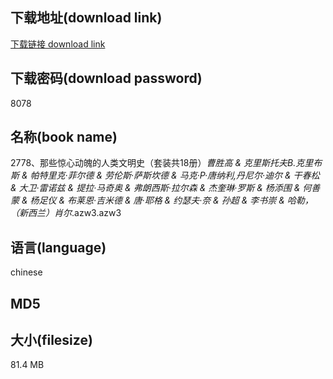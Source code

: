 ## 下载地址(download link)
[下载链接 download link](https://voluble-croquembouche-d321dc.netlify.app/?s=2778%E3%80%81%E9%82%A3%E4%BA%9B%E6%83%8A%E5%BF%83%E5%8A%A8%E9%AD%84%E7%9A%84%E4%BA%BA%E7%B1%BB%E6%96%87%E6%98%8E%E5%8F%B2%EF%BC%88%E5%A5%97%E8%A3%85%E5%85%B118%E5%86%8C%EF%BC%89_%E6%9B%B9%E8%83%9C%E9%AB%98+%26+%E5%85%8B%E9%87%8C%E6%96%AF%E6%89%98%E5%A4%ABB.%E5%85%8B%E9%87%8C%E5%B8%83%E6%96%AF+%26+%E5%B8%95%E7%89%B9%E9%87%8C%E5%85%8B%C2%B7%E8%8F%B2%E5%B0%94%E5%BE%B7+%26+%E5%8A%B3%E4%BC%A6%E6%96%AF%C2%B7%E8%90%A8%E6%96%AF%E5%9D%8E%E5%BE%B7+%26+%E9%A9%AC%E5%85%8B%C2%B7P%C2%B7%E5%94%90%E7%BA%B3%E5%88%A9%2C%E4%B8%B9%E5%B0%BC%E5%B0%94%C2%B7%E8%BF%AA%E5%B0%94+%26+%E5%B9%B2%E6%98%A5%E6%9D%BE+%26+%E5%A4%A7%E5%8D%AB%C2%B7%E9%9B%B7%E8%AF%BA%E5%85%B9+%26+%E6%8F%90%E6%8B%89%C2%B7%E9%A9%AC%E5%A5%87%E5%A5%A5+%26+%E5%BC%97%E6%9C%97%E8%A5%BF%E6%96%AF%C2%B7%E6%8B%89%E5%B0%94%E6%A3%AE+%26+%E6%9D%B0%E5%A5%8E%E7%90%B3%C2%B7%E7%BD%97%E6%96%AF+%26+%E6%9D%A8%E6%B7%BB%E5%9B%B4+%26+%E4%BD%95%E5%96%84%E8%92%99+%26+%E6%9D%A8%E8%B6%B3%E4%BB%AA+%26+%E5%B8%83%E8%8E%B1%E6%81%A9%C2%B7%E5%90%89%E7%B1%B3%E5%BE%B7+%26+%E5%94%90%C2%B7%E8%80%B6%E6%A0%BC+%26+%E7%BA%A6%E7%91%9F%E5%A4%AB%C2%B7%E5%A5%88+%26+%E5%AD%99%E8%B6%85+%26+%E6%9D%8E%E4%B9%A6%E5%B4%87+%26+%E5%93%88%E5%8B%92%EF%BC%8C%EF%BC%88%E6%96%B0%E8%A5%BF%E5%85%B0%EF%BC%89%E8%82%96%E5%B0%94_.azw3)

## 下载密码(download password)
8078

## 名称(book name)
2778、那些惊心动魄的人类文明史（套装共18册）_曹胜高 & 克里斯托夫B.克里布斯 & 帕特里克·菲尔德 & 劳伦斯·萨斯坎德 & 马克·P·唐纳利,丹尼尔·迪尔 & 干春松 & 大卫·雷诺兹 & 提拉·马奇奥 & 弗朗西斯·拉尔森 & 杰奎琳·罗斯 & 杨添围 & 何善蒙 & 杨足仪 & 布莱恩·吉米德 & 唐·耶格 & 约瑟夫·奈 & 孙超 & 李书崇 & 哈勒，（新西兰）肖尔_.azw3.azw3

## 语言(language)
chinese

## MD5


## 大小(filesize)
81.4 MB

